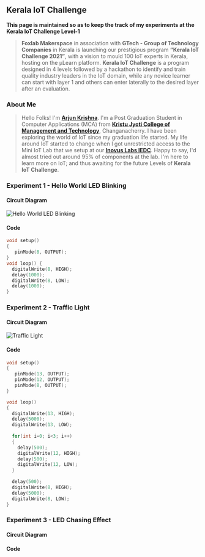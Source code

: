 ## Kerala IoT Challenge
**This page is maintained so as to keep the track of my experiments at the Kerala IoT Challenge Level-1**

> **Foxlab Makerspace** in association with **GTech - Group of Technology Companies** in Kerala is launching our prestigious program  **“Kerala IoT Challenge 2021”**,  with a vision to mould 100 IoT experts in Kerala, hosting on the µLearn platform. **Kerala IoT Challenge** is a program designed in 4 levels followed by a hackathon to identify and train quality industry leaders in the IoT domain, while any novice learner can start with layer 1 and others can enter laterally to the desired layer after an evaluation.

### About Me
> Hello Folks! I'm [**Arjun Krishna**](http://arjunkrishna.in/). I'm a Post Graduation Student in Computer Applications (MCA) from [**Kristu Jyoti College of Management and Technology**](http://www.kristujyoticollege.com), Changanacherry. I have been exploring the world of IoT since my graduation life started. My life around IoT started to change when I got unrestricted access to the Mini IoT Lab that we setup at our [**Inovus Labs IEDC**](https://inovus-labs.web.app/). Happy to say, I'd almost tried out around 95% of components at the lab. I'm here to learn more on IoT; and thus awaiting for the future Levels of **Kerala IoT Challenge**. 

### Experiment 1 - Hello World LED Blinking

#### Circuit Diagram
![Hello World LED Blinking](https://user-images.githubusercontent.com/44474792/128217460-234ddef5-f473-461f-9da9-31f52f11faa2.png)
#### Code
```ino
void setup() 
{
   pinMode(8, OUTPUT);
}
void loop() {
  digitalWrite(8, HIGH);
  delay(1000);
  digitalWrite(8, LOW);
  delay(1000);
}
```

### Experiment 2 - Traffic Light

#### Circuit Diagram
![Traffic Light](https://user-images.githubusercontent.com/44474792/128217429-bde0c21a-ba47-4658-a40d-aec8922f88ab.png)
#### Code
```ino
void setup() 
{
   pinMode(13, OUTPUT);
   pinMode(12, OUTPUT);
   pinMode(8, OUTPUT);
}

void loop()
{
  digitalWrite(13, HIGH);
  delay(5000);
  digitalWrite(13, LOW);
  
  for(int i=0; i<3; i++)
  {
    delay(500);
    digitalWrite(12, HIGH);
    delay(500);
    digitalWrite(12, LOW);
  }
  
  delay(500);
  digitalWrite(8, HIGH);
  delay(5000);
  digitalWrite(8, LOW);
}
```

### Experiment 3 - LED Chasing Effect

#### Circuit Diagram


#### Code
